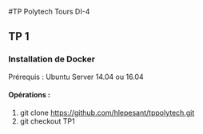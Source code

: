 #TP Polytech Tours DI-4


## TP 1

### Installation de Docker

Prérequis : Ubuntu Server 14.04 ou 16.04  

#### Opérations :

1. git clone https://github.com/hlepesant/tppolytech.git
2. git checkout TP1

